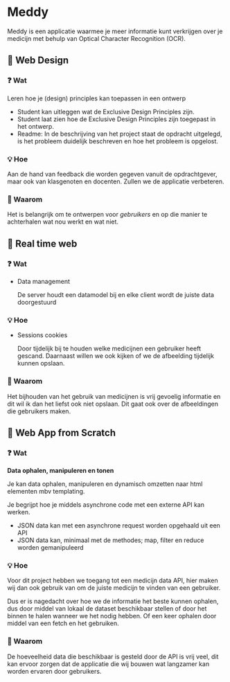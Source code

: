 # Meddy
Meddy is een applicatie waarmee je meer informatie kunt verkrijgen over je medicijn met behulp van Optical Character Recognition (OCR).

## 🎨 Web Design

### ❓ Wat

Leren hoe je (design) principles kan toepassen in een ontwerp

- Student kan uitleggen wat de Exclusive Design Principles zijn.
- Student laat zien hoe de Exclusive Design Principles zijn toegepast in het ontwerp.
- Readme: In de beschrijving van het project staat de opdracht uitgelegd, is het probleem duidelijk beschreven en hoe het probleem is opgelost.

### 💡 Hoe

Aan de hand van feedback die worden gegeven vanuit de opdrachtgever, maar ook van klasgenoten en docenten. Zullen we de applicatie verbeteren.

### 💭 Waarom

Het is belangrijk om te ontwerpen voor *gebruikers* en op die manier te achterhalen wat nou werkt en wat niet.

## 🚀 Real time web

### ❓ Wat

- Data management

    De server houdt een datamodel bij en elke client wordt de juiste data doorgestuurd

### 💡 Hoe

- Sessions cookies

    Door tijdelijk bij te houden welke medicijnen een gebruiker heeft gescand. Daarnaast willen we ook kijken of we de afbeelding tijdelijk kunnen opslaan. 

### 💭 Waarom

Het bijhouden van het gebruik van medicijnen is vrij gevoelig informatie en dit wil ik dan het liefst ook niet opslaan. Dit gaat ook over de afbeeldingen die gebruikers maken.

## 🧩 Web App from Scratch

### ❓ Wat

**Data ophalen, manipuleren en tonen**

Je kan data ophalen, manipuleren en dynamisch omzetten naar html elementen mbv templating.

Je begrijpt hoe je middels asynchrone code met een externe API kan werken.

- JSON data kan met een asynchrone request worden opgehaald uit een API
- JSON data kan, minimaal met de methodes; map, filter en reduce worden gemanipuleerd

### 💡 Hoe

Voor dit project hebben we toegang tot een medicijn data API, hier maken wij dan ook gebruik van om de juiste medicijn te vinden van een gebruiker.

Dus er is nagedacht over hoe we de informatie het beste kunnen ophalen, dus door middel van lokaal de dataset beschikbaar stellen of door het binnen te halen wanneer we het nodig hebben. Of een keer ophalen door middel van een fetch en het gebruiken.

### 💭 Waarom

De hoeveelheid data die beschikbaar is gesteld door de API is vrij veel, dit kan ervoor zorgen dat de applicatie die wij bouwen wat langzamer kan worden ervaren door gebruikers.

<!-- Add a link to your live demo in Github Pages 🌐-->

<!-- ☝️ replace this description with a description of your own work -->

<!-- replace the code in the /docs folder with your own, so you can showcase your work with GitHub Pages 🌍 -->

<!-- Add a nice poster image here at the end of the week, showing off your shiny frontend 📸 -->

<!-- Maybe a table of contents here? 📚 -->

<!-- How about a section that describes how to install this project? 🤓 -->

<!-- ...but how does one use this project? What are its features 🤔 -->

<!-- Maybe a checklist of done stuff and stuff still on your wishlist? ✅ -->

<!-- How about a license here? 📜 (or is it a licence?) 🤷 -->
